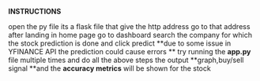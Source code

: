**INSTRUCTIONS**

open the py file its a flask file that give the http address 
go to that address 
after landing in home page go to dashboard
search the company for which the stock prediction is done and click predict
**due to some issue in YFINANCE API the prediction could cause errors **
try running the **app.py** file multiple times and do all the above steps 
the output **graph,buy/sell signal **and the **accuracy metrics** will be shown for the stock
